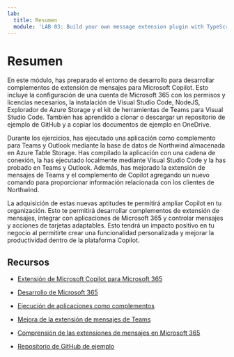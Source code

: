 ```yaml
---
lab:
  title: Resumen
  module: 'LAB 03: Build your own message extension plugin with TypeScript (TS) for Microsoft Copilot'
---
```


# Resumen

En este módulo, has preparado el entorno de desarrollo para desarrollar complementos de extensión de mensajes para Microsoft Copilot. Esto incluye la configuración de una cuenta de Microsoft 365 con los permisos y licencias necesarios, la instalación de Visual Studio Code, NodeJS, Explorador de Azure Storage y el kit de herramientas de Teams para Visual Studio Code. También has aprendido a clonar o descargar un repositorio de ejemplo de GitHub y a copiar los documentos de ejemplo en OneDrive.

Durante los ejercicios, has ejecutado una aplicación como complemento para Teams y Outlook mediante la base de datos de Northwind almacenada en Azure Table Storage. Has compilado la aplicación con una cadena de conexión, la has ejecutado localmente mediante Visual Studio Code y la has probado en Teams y Outlook. Además, has mejorado la extensión de mensajes de Teams y el complemento de Copilot agregando un nuevo comando para proporcionar información relacionada con los clientes de Northwind.

La adquisición de estas nuevas aptitudes te permitirá ampliar Copilot en tu organización. Esto te permitirá desarrollar complementos de extensión de mensajes, integrar con aplicaciones de Microsoft 365 y controlar mensajes y acciones de tarjetas adaptables. Esto tendrá un impacto positivo en tu negocio al permitirte crear una funcionalidad personalizada y mejorar la productividad dentro de la plataforma Copilot.

## Recursos

- [Extensión de Microsoft Copilot para Microsoft 365](https://learn.microsoft.com/microsoft-365-copilot/extensibility/)

- [Desarrollo de Microsoft 365](https://learn.microsoft.com/learn/modules/m365-setup-dev-environment/)

- [Ejecución de aplicaciones como complementos](https://learn.microsoft.com/azure/bot-service/bot-builder-howto-deploy-azure)

- [Mejora de la extensión de mensajes de Teams](https://learn.microsoft.com/microsoftteams/platform/messaging-extensions/what-are-messaging-extensions)

- [Comprensión de las extensiones de mensajes en Microsoft 365](https://learn.microsoft.com/microsoftteams/platform/messaging-extensions/how-do-they-work)

- [Repositorio de GitHub de ejemplo](https://github.com/OfficeDev/Copilot-for-M365-Plugins-Samples/tree/main/samples/msgext-northwind-inventory-ts)